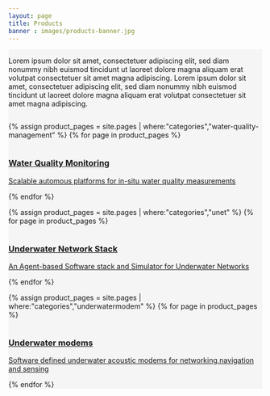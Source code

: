 ```yaml
---
layout: page
title: Products
banner : images/products-banner.jpg
---
```


<div class='full' style='background: #f5f5f5'>
  <div class='row'>
    <div class='large-12 columns'>
      <p>
        Lorem ipsum dolor sit amet, consectetuer adipiscing elit, sed diam nonummy nibh euismod tincidunt ut laoreet dolore magna aliquam erat volutpat consectetuer sit amet magna adipiscing. Lorem ipsum dolor sit amet, consectetuer adipiscing elit, sed diam nonummy nibh euismod tincidunt ut laoreet dolore magna aliquam erat volutpat consectetuer sit amet magna adipiscing.
      </p>
      <div class='two spacing'></div>
    </div>
  </div>

  {% assign product_pages = site.pages | where:"categories","water-quality-management" %}
  {% for page in product_pages %}
  <div class ='product' style='width:98.7%'>
  <a href="{{site.baseurl}}{{page.url}}">
    <img alt="" src="{{site.baseurl}}/{{page.thumbnail}}"/>
    <div class='small-3 columns'>     
    </div>
    <div class='small-8 columns'>
    <div class='content'>
    <h3 style="text-transform: none;">Water Quality Monitoring</h3>
    <p>Scalable automous platforms for in-situ water quality measurements</p>
    </div>
  </div>
  </a>
  </div>
  {% endfor %}

  {% assign product_pages = site.pages | where:"categories","unet" %}
  {% for page in product_pages %}
  <div class ='product' style='background:#F5F5F5;'>
    <a href="{{site.baseurl}}{{page.url}}"> 
    <div class='small-6 columns'>
    <div class='content'>
    <h3 style="text-transform: none;">Underwater Network Stack</h3>
    <p>An Agent-based Software stack and Simulator for Underwater Networks</p>
    </div>
    </div>
    <div class='small-4 columns'>
    <img style='float:right;margin-bottom: 0 auto' alt="" src="{{site.baseurl}}/{{page.thumbnail}}"/>
    </div>
    </a>
  </div> 
  {% endfor %}

  {% assign product_pages = site.pages | where:"categories","underwatermodem" %}
  {% for page in product_pages %}
  <div class ='product' style='width:98.7%;'>
    <a href="{{site.baseurl}}{{page.url}}">
    <img class='img-rounded' alt="" src="{{site.baseurl}}/{{page.thumbnail}}"/>
    <div class='small-3 columns'>      
    </div>
    <div class='small-8 columns'>
    <div class='content'>
    <h3 style="text-transform: none;">Underwater modems</h3>
    <p>Software defined underwater acoustic modems for networking,navigation and sensing</p>
    </div>
    </div>
    </a>
  </div>
    {% endfor %}

  <!--<div class='row'>
    {% for page in product_pages %}
      <div class='large-4 medium-4 columns'>
        <div class='mod modBlogPost'>
        	<a href="{{site.baseurl}}{{page.url}}"><img alt="" src="{{site.baseurl}}/{{page.thumbnail}}" />
          <div class='content'>
            <h3 style="text-transform: none;">{{page.title}}</h3>
            <p>{{page.excerpt}}</p>
          </div></a>
        </div>
      </div>
    {% endfor %}
  </div>-->
</div>
